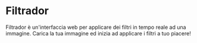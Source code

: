# Filtrador
Filtrador è un'interfaccia web per applicare dei filtri in tempo reale ad una immagine.
Carica la tua immagine ed inizia ad applicare i filtri a tuo piacere!
